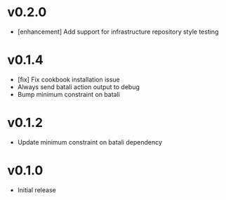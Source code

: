# v0.2.0
* [enhancement] Add support for infrastructure repository style testing

# v0.1.4
* [fix] Fix cookbook installation issue
* Always send batali action output to debug
* Bump minimum constraint on batali

# v0.1.2
* Update minimum constraint on batali dependency

# v0.1.0
* Initial release
